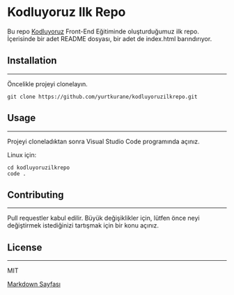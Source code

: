 # Kodluyoruz Ilk Repo

Bu repo [Kodluyoruz](https://www.kodluyoruz.org/) Front-End Eğitiminde oluşturduğumuz ilk repo. İçerisinde bir adet README dosyası, bir adet de index.html barındırıyor.

## Installation
***

Öncelikle projeyi clonelayın. 
````
git clone https://github.com/yurtkurane/kodluyoruzilkrepo.git
````
## Usage
***

Projeyi cloneladıktan sonra Visual Studio Code programında açınız.

Linux için:

````
cd kodluyoruzilkrepo
code .
````

## Contributing
***
Pull requestler kabul edilir. Büyük değişiklikler için, lütfen önce neyi değiştirmek istediğinizi tartışmak için bir konu açınız.

## License
***
MIT

[Markdown Sayfası](https://github.com/yurtkurane/kodluyoruzilkrepo/blob/06ba12522ad4fc34caf2c6f0096e7f5028eef885/Ekran%20Resmi%202023-06-02%2011.39.09.png)

